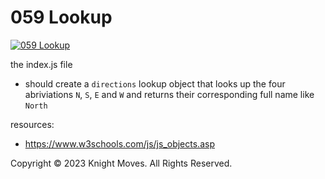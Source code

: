 # 059 Lookup

[![059 Lookup](https://img.youtube.com/vi/JjXSbBRyLZs/0.jpg)](https://www.youtube.com/watch?v=JjXSbBRyLZs)

the index.js file
- should create a `directions` lookup object that looks up the four abriviations `N`, `S`, `E` and `W` and returns their corresponding full name like `North`

resources:
- https://www.w3schools.com/js/js_objects.asp

Copyright &copy; 2023 Knight Moves. All Rights Reserved.
